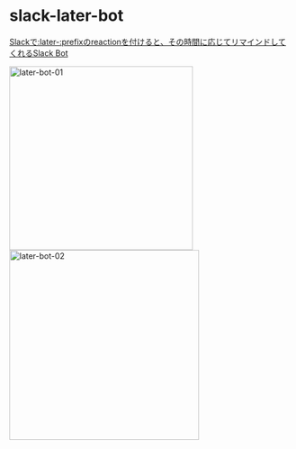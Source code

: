# slack-later-bot

[Slackで:later-:prefixのreactionを付けると、その時間に応じてリマインドしてくれるSlack Bot](https://zenn.dev/articles/103379d484406c)


<img width="326" alt="later-bot-01" src="https://github.com/alquist4121/slack-later-bot/assets/45760211/fe09a368-9fa4-4d19-b5d6-ce9168595770">
<br />
<img width="337" alt="later-bot-02" src="https://github.com/alquist4121/slack-later-bot/assets/45760211/edb2376e-98fb-4d96-b595-6b1856edc146">
